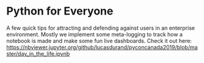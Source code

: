 # Python for Everyone

A few quick tips for attracting and defending against users in an enterprise environment. Mostly we implement some meta-logging to track how a notebook is made and make some fun live dashboards. Check it out here: https://nbviewer.jupyter.org/github/lucasdurand/pyconcanada2019/blob/master/day_in_the_life.ipynb

